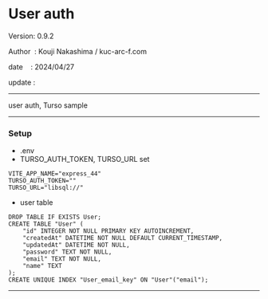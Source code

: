 ﻿# User auth

 Version: 0.9.2

 Author  : Kouji Nakashima / kuc-arc-f.com

 date    : 2024/04/27

 update :

***

user auth,  Turso sample

***
### Setup
* .env
* TURSO_AUTH_TOKEN, TURSO_URL set

```
VITE_APP_NAME="express_44"
TURSO_AUTH_TOKEN=""
TURSO_URL="libsql://"
```

* user table
```
DROP TABLE IF EXISTS User;
CREATE TABLE "User" (
    "id" INTEGER NOT NULL PRIMARY KEY AUTOINCREMENT,
    "createdAt" DATETIME NOT NULL DEFAULT CURRENT_TIMESTAMP,
    "updatedAt" DATETIME NOT NULL,
    "password" TEXT NOT NULL,
    "email" TEXT NOT NULL,
    "name" TEXT
);
CREATE UNIQUE INDEX "User_email_key" ON "User"("email");
```
***

